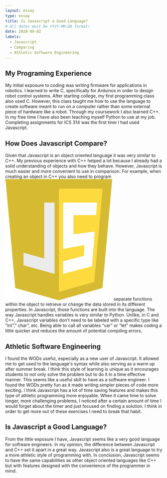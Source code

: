 ```yaml
---
layout: essay
type: essay
title: Is Javascript a Good Language?
# All dates must be YYYY-MM-DD format!
date: 2020-09-02
labels:
  - Javascript
  - Comparing 
  - Athletic Software Engineering 
---
```


## My Programing Experience

My initial exposure to coding was writing firmware for applications in robotics. I learned to write C, specifically for Arduinos in order to design robot control systems. After starting college, my first programming class also used C. However, this class taught me how to use the language to create software meant to run on a computer rather than some external piece of hardware like a robot. Through my coursework I also learned C++. In my free time I have also been teaching myself Python to use at my job. Completing assignments for ICS 314 was the first time I had used Javascript.

## How Does Javascript Compare?

Given that Javascript is an object oriented language it was very similar to C++. My previous experience with C++ helped a lot because I already had a solid understanding of objects and how they behave. However, Javascript is much easier and more convenient to use in comparison. For example, when creating an object in C++ you also need to program 
<img class="ui tiny left circular floated image" src="../images/J.png">
separate functions within the object to retrieve or change the data stored in its different properties. In Javascript, those functions are built into the language. 
The way Javascript handles variables is very similar to Python. Unlike, in C and C++, Javascript variables don’t need to be labeled with a specific type like “int”,” char”, etc. Being able to call all variables “var” or “let” makes coding a little quicker and reduces the amount of potential compiling errors. 


## Athletic Software Engineering

I found the WODs useful, especially as a new user of Javascript. It allowed me to get used to the language's syntax while also serving as a warm up after summer break. I think this style of learning is unique as it encourages students to not only solve the problem but to do it in a time effective manner. This seems like a useful skill to have as a software engineer. 
I found the WODs pretty fun as it made writing simpler pieces of code more exciting. I think Javascript has a lot of time saving features and makes this type of athletic programming more enjoyable. When it came time to solve longer, more challenging problems, I noticed after a certain amount of time I would forget about the timer and just focused on finding a solution. I think in order to get more out of these exercises I need to break that habit.

## Is Javascript a Good Language?

From the little exposure I have, Javascript seems like a very good language for software engineers. In my opinion, the difference between Javascript and C++ set it apart in a great way. Javascript also is a great language to try a more athletic style of programming with. In conclusion, Javascript seems to have the same capabilities as other object oriented languages like C++ but with features designed with the convenience of the programmer in mind.
